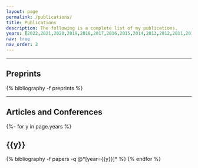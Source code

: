 ```yaml
---
layout: page
permalink: /publications/
title: Publications
description: The following is a complete list of my publications.
years: [2022,2021,2020,2019,2018,2017,2016,2015,2014,2013,2012,2011,2010,2009,2008,2005]
nav: true
nav_order: 2
---
```

<!-- _pages/publications.md -->

___

<h2>Preprints</h2>

<div class="publications">

{% bibliography -f preprints %}

</div>

___

<h2>Articles and Conferences</h2>

<div class="publications">

{%- for y in page.years %}
  <h2 class="year">{{y}}</h2>
  {% bibliography -f papers -q @*[year={{y}}]* %}
{% endfor %}

</div>
